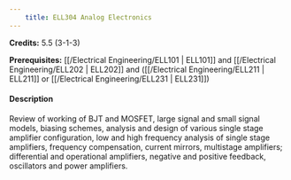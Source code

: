 ```yaml
---
    title: ELL304 Analog Electronics
---
```

**Credits:** 5.5 (3-1-3)



**Prerequisites:** [[/Electrical Engineering/ELL101 | ELL101]] and [[/Electrical Engineering/ELL202 | ELL202]] and ([[/Electrical Engineering/ELL211 | ELL211]] or [[/Electrical Engineering/ELL231 | ELL231]])

#### Description 
Review of working of BJT and MOSFET, large signal and small signal models, biasing schemes, analysis and design of various single stage amplifier configuration, low and high frequency analysis of single stage amplifiers, frequency compensation, current mirrors, multistage amplifiers; differential and operational amplifiers, negative and positive feedback, oscillators and power amplifiers.